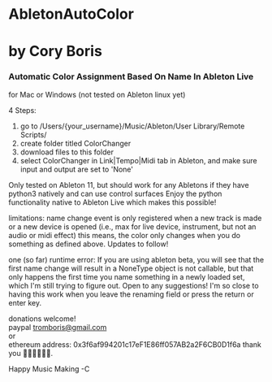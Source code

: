 # AbletonAutoColor
# by Cory Boris  
### Automatic Color Assignment Based On Name In Ableton Live

for Mac or Windows (not tested on Ableton linux yet)

4 Steps:
1. go to /Users/{your_username}/Music/Ableton/User Library/Remote Scripts/
2. create folder titled ColorChanger
3. download files to this folder
4. select ColorChanger in Link|Tempo|Midi tab in Ableton, and make sure input and output are set to 'None'

Only tested on Ableton 11, but should work for any Abletons if they have python3 natively and can use control surfaces
Enjoy the python functionality native to Ableton Live which makes this possible!

limitations:
name change event is only registered when a new track is made or a new device is opened (i.e., max for live device, instrument, but not an audio or midi effect)
this means, the color only changes when you do something as defined above. Updates to follow!

one (so far) runtime error:
If you are using ableton beta, you will see that the first name change will result in a NoneType object is not callable, but that only happens the first time you name something in a newly loaded set, which I'm still trying to figure out. Open to any suggestions! I'm so close to having this work when you leave the renaming field or press the return or enter key.

donations welcome!  
paypal tromboris@gmail.com  
or  
ethereum address: 0x3f6af994201c17eF1E86ff057AB2a2F6CB0D1f6a
thank you 🥰🔥✌🏻🙏🏻.

Happy Music Making
-C
